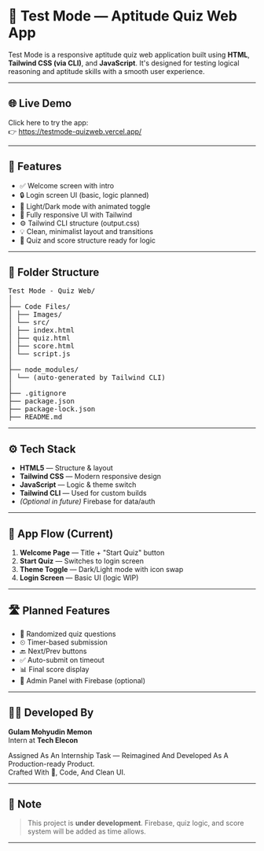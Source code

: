 # 🧠 Test Mode — Aptitude Quiz Web App

Test Mode is a responsive aptitude quiz web application built using **HTML**, **Tailwind CSS (via CLI)**, and **JavaScript**. It's designed for testing logical reasoning and aptitude skills with a smooth user experience.

---


## 🌐 Live Demo

Click here to try the app:  
👉 https://testmode-quizweb.vercel.app/


---

## 🚀 Features

- ✅ Welcome screen with intro
- 🔒 Login screen UI (basic, logic planned)
- 🌙 Light/Dark mode with animated toggle
- 📱 Fully responsive UI with Tailwind
- ⚙️ Tailwind CLI structure (output.css)
- 💡 Clean, minimalist layout and transitions
- 🧩 Quiz and score structure ready for logic

---

## 📁 Folder Structure

<pre>
Test Mode - Quiz Web/
│
├── Code Files/
│ ├── Images/
│ └── src/
│ ├── index.html
│ ├── quiz.html
│ ├── score.html
│ └── script.js
│
├── node_modules/
│ └── (auto-generated by Tailwind CLI)
│
├── .gitignore
├── package.json
├── package-lock.json
├── README.md
</pre>

---

## ⚙️ Tech Stack

- **HTML5** — Structure & layout
- **Tailwind CSS** — Modern responsive design
- **JavaScript** — Logic & theme switch
- **Tailwind CLI** — Used for custom builds
- _(Optional in future)_ Firebase for data/auth

---

## 🔄 App Flow (Current)

1. **Welcome Page** — Title + "Start Quiz" button
2. **Start Quiz** — Switches to login screen
3. **Theme Toggle** — Dark/Light mode with icon swap
4. **Login Screen** — Basic UI (logic WIP)
   

---

## 🛣 Planned Features

- 🧠 Randomized quiz questions
- ⏲ Timer-based submission
- 🔙 Next/Prev buttons
- ✅ Auto-submit on timeout
- 📊 Final score display
- 🔐 Admin Panel with Firebase (optional)

---

## 👨‍💻 Developed By

**Gulam Mohyudin Memon**  
Intern at **Tech Elecon**

Assigned As An Internship Task — Reimagined And Developed As A Production-ready Product.  
Crafted With 🤍, Code, And Clean UI.

---

## 📝 Note

> This project is **under development**. Firebase, quiz logic, and score system will be added as time allows.

---
